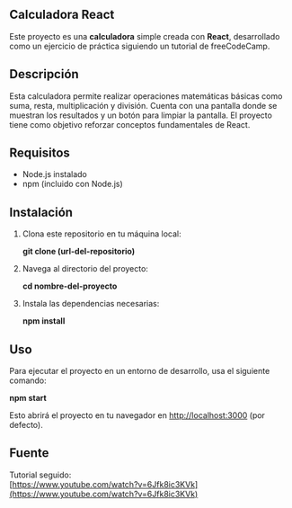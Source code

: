 ## Calculadora React
Este proyecto es una **calculadora** simple creada con **React**, desarrollado como un ejercicio de práctica siguiendo un tutorial de freeCodeCamp.

## Descripción
Esta calculadora permite realizar operaciones matemáticas básicas como suma, resta, multiplicación y división. Cuenta con una pantalla donde se muestran los resultados y un botón para limpiar la pantalla. El proyecto tiene como objetivo reforzar conceptos fundamentales de React.

## Requisitos
- Node.js instalado
- npm (incluido con Node.js)

## Instalación
1. Clona este repositorio en tu máquina local:

   **git clone (url-del-repositorio)**

2. Navega al directorio del proyecto:

   **cd nombre-del-proyecto**

3. Instala las dependencias necesarias:

   **npm install**

## Uso
Para ejecutar el proyecto en un entorno de desarrollo, usa el siguiente comando:

**npm start**

Esto abrirá el proyecto en tu navegador en [http://localhost:3000](http://localhost:3000) (por defecto).

## Fuente
Tutorial seguido:  
[https://www.youtube.com/watch?v=6Jfk8ic3KVk](https://www.youtube.com/watch?v=6Jfk8ic3KVk)
